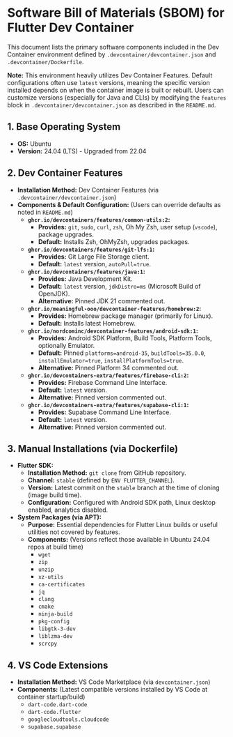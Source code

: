 # Software Bill of Materials (SBOM) for Flutter Dev Container

This document lists the primary software components included in the Dev Container environment defined by `.devcontainer/devcontainer.json` and `.devcontainer/Dockerfile`.

**Note:** This environment heavily utilizes Dev Container Features. Default configurations often use `latest` versions, meaning the specific version installed depends on when the container image is built or rebuilt. Users can customize versions (especially for Java and CLIs) by modifying the `features` block in `.devcontainer/devcontainer.json` as described in the `README.md`.

## 1. Base Operating System

*   **OS:** Ubuntu
*   **Version:** 24.04 (LTS) - Upgraded from 22.04

## 2. Dev Container Features

*   **Installation Method:** Dev Container Features (via `.devcontainer/devcontainer.json`)
*   **Components & Default Configuration:** (Users can override defaults as noted in `README.md`)
    *   **`ghcr.io/devcontainers/features/common-utils:2`:**
        *   **Provides:** `git`, `sudo`, `curl`, `zsh`, Oh My Zsh, user setup (`vscode`), package upgrades.
        *   **Default:** Installs Zsh, OhMyZsh, upgrades packages.
    *   **`ghcr.io/devcontainers/features/git-lfs:1`:**
        *   **Provides:** Git Large File Storage client.
        *   **Default:** `latest` version, `autoPull=true`.
    *   **`ghcr.io/devcontainers/features/java:1`:**
        *   **Provides:** Java Development Kit.
        *   **Default:** `latest` version, `jdkDistro=ms` (Microsoft Build of OpenJDK).
        *   **Alternative:** Pinned JDK 21 commented out.
    *   **`ghcr.io/meaningful-ooo/devcontainer-features/homebrew:2`:**
        *   **Provides:** Homebrew package manager (primarily for Linux).
        *   **Default:** Installs latest Homebrew.
    *   **`ghcr.io/nordcominc/devcontainer-features/android-sdk:1`:**
        *   **Provides:** Android SDK Platform, Build Tools, Platform Tools, optionally Emulator.
        *   **Default:** Pinned `platforms=android-35`, `buildTools=35.0.0`, `installEmulator=true`, `installPlatformTools=true`.
        *   **Alternative:** Pinned Platform 34 commented out.
    *   **`ghcr.io/devcontainers-extra/features/firebase-cli:2`:**
        *   **Provides:** Firebase Command Line Interface.
        *   **Default:** `latest` version.
        *   **Alternative:** Pinned version commented out.
    *   **`ghcr.io/devcontainers-extra/features/supabase-cli:1`:**
        *   **Provides:** Supabase Command Line Interface.
        *   **Default:** `latest` version.
        *   **Alternative:** Pinned version commented out.

## 3. Manual Installations (via Dockerfile)

*   **Flutter SDK:**
    *   **Installation Method:** `git clone` from GitHub repository.
    *   **Channel:** `stable` (defined by `ENV FLUTTER_CHANNEL`).
    *   **Version:** Latest commit on the `stable` branch at the time of cloning (image build time).
    *   **Configuration:** Configured with Android SDK path, Linux desktop enabled, analytics disabled.
*   **System Packages (via APT):**
    *   **Purpose:** Essential dependencies for Flutter Linux builds or useful utilities not covered by features.
    *   **Components:** (Versions reflect those available in Ubuntu 24.04 repos at build time)
        *   `wget`
        *   `zip`
        *   `unzip`
        *   `xz-utils`
        *   `ca-certificates`
        *   `jq`
        *   `clang`
        *   `cmake`
        *   `ninja-build`
        *   `pkg-config`
        *   `libgtk-3-dev`
        *   `liblzma-dev`
        *   `scrcpy`

## 4. VS Code Extensions

*   **Installation Method:** VS Code Marketplace (via `devcontainer.json`)
*   **Components:** (Latest compatible versions installed by VS Code at container startup/build)
    *   `dart-code.dart-code`
    *   `dart-code.flutter`
    *   `googlecloudtools.cloudcode`
    *   `supabase.supabase`
